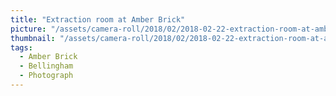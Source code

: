 ```yaml
---
title: "Extraction room at Amber Brick"
picture: "/assets/camera-roll/2018/02/2018-02-22-extraction-room-at-amber-brick/20180223_051010236_iOS.jpg"
thumbnail: "/assets/camera-roll/2018/02/2018-02-22-extraction-room-at-amber-brick/20180223_051010236_iOS-thumbnail.jpg"
tags:
  - Amber Brick
  - Bellingham
  - Photograph
---
```

